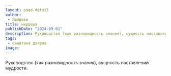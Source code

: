 ```yaml
---
layout: page-detail
author:
 - Яшодеви
title: нирдеша
publishDate: "2024-09-01"
description: Руководство (как разновидность знания), сущность наставлений мудрости.
tags:
 - санатана дхарма
image: 
---
```


Руководство (как разновидность знания), сущность наставлений мудрости.

